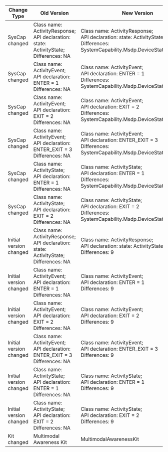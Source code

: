 | Change Type | Old Version | New Version | d.ts File |
| ---- | ------ | ------ | -------- |
|SysCap changed|Class name: ActivityResponse;<br>API declaration: state: ActivityState;<br>Differences: NA|Class name: ActivityResponse;<br>API declaration: state: ActivityState;<br>Differences: SystemCapability.Msdp.DeviceStatus.Stationary|api/@ohos.stationary.d.ts|
|SysCap changed|Class name: ActivityEvent;<br>API declaration: ENTER = 1<br>Differences: NA|Class name: ActivityEvent;<br>API declaration: ENTER = 1<br>Differences: SystemCapability.Msdp.DeviceStatus.Stationary|api/@ohos.stationary.d.ts|
|SysCap changed|Class name: ActivityEvent;<br>API declaration: EXIT = 2<br>Differences: NA|Class name: ActivityEvent;<br>API declaration: EXIT = 2<br>Differences: SystemCapability.Msdp.DeviceStatus.Stationary|api/@ohos.stationary.d.ts|
|SysCap changed|Class name: ActivityEvent;<br>API declaration: ENTER_EXIT = 3<br>Differences: NA|Class name: ActivityEvent;<br>API declaration: ENTER_EXIT = 3<br>Differences: SystemCapability.Msdp.DeviceStatus.Stationary|api/@ohos.stationary.d.ts|
|SysCap changed|Class name: ActivityState;<br>API declaration: ENTER = 1<br>Differences: NA|Class name: ActivityState;<br>API declaration: ENTER = 1<br>Differences: SystemCapability.Msdp.DeviceStatus.Stationary|api/@ohos.stationary.d.ts|
|SysCap changed|Class name: ActivityState;<br>API declaration: EXIT = 2<br>Differences: NA|Class name: ActivityState;<br>API declaration: EXIT = 2<br>Differences: SystemCapability.Msdp.DeviceStatus.Stationary|api/@ohos.stationary.d.ts|
|Initial version changed|Class name: ActivityResponse;<br>API declaration: state: ActivityState;<br>Differences: NA|Class name: ActivityResponse;<br>API declaration: state: ActivityState;<br>Differences: 9|api/@ohos.stationary.d.ts|
|Initial version changed|Class name: ActivityEvent;<br>API declaration: ENTER = 1<br>Differences: NA|Class name: ActivityEvent;<br>API declaration: ENTER = 1<br>Differences: 9|api/@ohos.stationary.d.ts|
|Initial version changed|Class name: ActivityEvent;<br>API declaration: EXIT = 2<br>Differences: NA|Class name: ActivityEvent;<br>API declaration: EXIT = 2<br>Differences: 9|api/@ohos.stationary.d.ts|
|Initial version changed|Class name: ActivityEvent;<br>API declaration: ENTER_EXIT = 3<br>Differences: NA|Class name: ActivityEvent;<br>API declaration: ENTER_EXIT = 3<br>Differences: 9|api/@ohos.stationary.d.ts|
|Initial version changed|Class name: ActivityState;<br>API declaration: ENTER = 1<br>Differences: NA|Class name: ActivityState;<br>API declaration: ENTER = 1<br>Differences: 9|api/@ohos.stationary.d.ts|
|Initial version changed|Class name: ActivityState;<br>API declaration: EXIT = 2<br>Differences: NA|Class name: ActivityState;<br>API declaration: EXIT = 2<br>Differences: 9|api/@ohos.stationary.d.ts|
|Kit changed|Multimodal Awareness Kit|MultimodalAwarenessKit|api/@ohos.stationary.d.ts|

